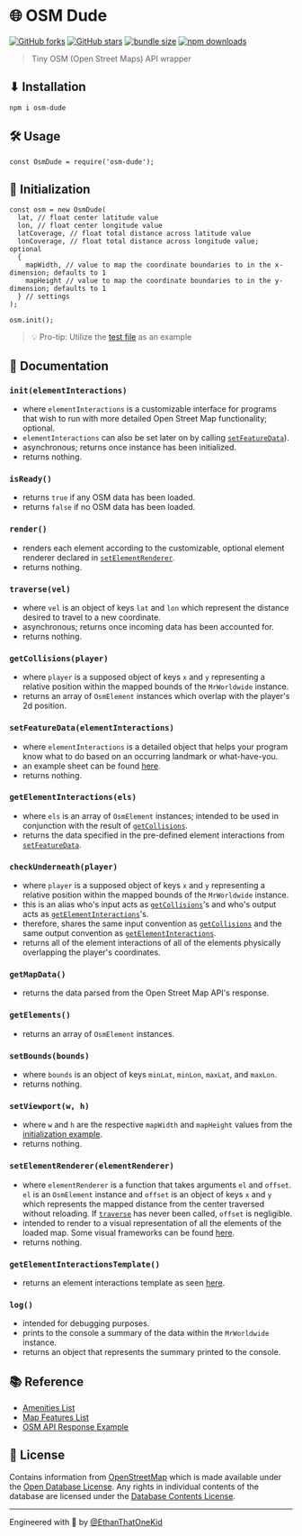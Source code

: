 # 🌐 OSM Dude

[![GitHub forks](https://img.shields.io/github/forks/EthanThatOneKid/osm-dude.svg?style=social&label=Fork)](https://github.com/EthanThatOneKid/osm-dude/fork)
[![GitHub stars](https://img.shields.io/github/forks/EthanThatOneKid/osm-dude.svg?style=social&label=Star)][github]
[![bundle size](https://img.shields.io/bundlephobia/min/osm-dude.svg)][npmpkg]
[![npm downloads](https://img.shields.io/npm/dt/osm-dude.svg)][npmpkg]

> Tiny OSM (Open Street Maps) API wrapper

## ⬇ Installation
`npm i osm-dude`

## 🛠 Usage
`const OsmDude = require('osm-dude');`

## 🌟 Initialization
```
const osm = new OsmDude(
  lat, // float center latitude value
  lon, // float center longitude value
  latCoverage, // float total distance across latitude value
  lonCoverage, // float total distance across longitude value; optional
  {
    mapWidth, // value to map the coordinate boundaries to in the x-dimension; defaults to 1
    mapHeight // value to map the coordinate boundaries to in the y-dimension; defaults to 1
  } // settings
);

osm.init();
```
> 💡 Pro-tip: Utilize the [test file](tests/test.js) as an example

## 📃 Documentation
### `init(elementInteractions)`
* where `elementInteractions` is a customizable interface for programs that wish to run with more detailed Open Street Map functionality; optional.
* `elementInteractions` can also be set later on by calling [`setFeatureData`](#setfeaturedataelementinteractions)).
* asynchronous; returns once instance has been initialized.
* returns nothing.
### `isReady()`
* returns `true` if any OSM data has been loaded.
* returns `false` if no OSM data has been loaded.
### `render()`
* renders each element according to the customizable, optional element renderer declared in [`setElementRenderer`](#setelementrendererelementrenderer).
* returns nothing.
### `traverse(vel)`
* where `vel` is an object of keys `lat` and `lon` which represent the distance desired to travel to a new coordinate.
* asynchronous; returns once incoming data has been accounted for.
* returns nothing.
### `getCollisions(player)`
* where `player` is a supposed object of keys `x` and `y` representing a relative position within the mapped bounds of the `MrWorldwide` instance.
* returns an array of `OsmElement` instances which overlap with the player's 2d position.
### `setFeatureData(elementInteractions)`
* where `elementInteractions` is a detailed object that helps your program know what to do based on an occurring landmark or what-have-you.
* an example sheet can be found [here](lib/elementInteractionsTemplate.js).
* returns nothing.
### `getElementInteractions(els)`
* where `els` is an array of `OsmElement` instances; intended to be used in conjunction with the result of [`getCollisions`](#getcollisionsplayer).
* returns the data specified in the pre-defined element interactions from [`setFeatureData`](#setfeaturedataelementinteractions).
### `checkUnderneath(player)`
* where `player` is a supposed object of keys `x` and `y` representing a relative position within the mapped bounds of the `MrWorldwide` instance.
* this is an alias who's input acts as [`getCollisions`](#getcollisionsplayer)'s and who's output acts as [`getElementInteractions`](#getelementinteractionsels)'s.
* therefore, shares the same input convention as [`getCollisions`](#getcollisionsplayer) and the same output convention as [`getElementInteractions`](#getelementinteractionsels).
* returns all of the element interactions of all of the elements physically overlapping the player's coordinates.
### `getMapData()`
* returns the data parsed from the Open Street Map API's response.
### `getElements()`
* returns an array of `OsmElement` instances.
### `setBounds(bounds)`
* where `bounds` is an object of keys `minLat`, `minLon`, `maxLat`, and `maxLon`.
* returns nothing.
### `setViewport(w, h)`
* where `w` and `h` are the respective `mapWidth` and `mapHeight` values from the [initialization example](#-initialization).
* returns nothing.
### `setElementRenderer(elementRenderer)`
* where `elementRenderer` is a function that takes arguments `el` and `offset`. `el` is an `OsmElement` instance and `offset` is an object of keys `x` and `y` which represents the mapped distance from the center traversed without reloading. If [`traverse`](#traversevel) has never been called, `offset` is negligible.
* intended to render to a visual representation of all the elements of the loaded map. Some visual frameworks can be found [here](https://github.com/EthanThatOneKid/links#-visual).
* returns nothing.
### `getElementInteractionsTemplate()`
* returns an element interactions template as seen [here](lib/elementInteractionsTemplate.js).
### `log()`
* intended for debugging purposes.
* prints to the console a summary of the data within the `MrWorldwide` instance.
* returns an object that represents the summary printed to the console.

## 📚 Reference
* [Amenities List](https://wiki.openstreetmap.org/wiki/Key:amenity)
* [Map Features List](https://wiki.openstreetmap.org/wiki/Map_Features)
* [OSM API Response Example](https://api.openstreetmap.org/api/0.6/map?bbox=11.54,48.14,11.543,48.145)

## 📜 License
Contains information from [OpenStreetMap](https://www.openstreetmap.org/) which is made available under the [Open Database License](http://opendatacommons.org/licenses/odbl/1.0/). Any rights in individual contents of the database are licensed under the [Database Contents License](http://opendatacommons.org/licenses/dbcl/1.0/).

---

Engineered with 💖 by [@EthanThatOneKid](https://github.com/EthanThatOneKid)

[npmpkg]: https://www.npmjs.com/package/osm-dude
[github]: https://github.com/EthanThatOneKid/osm-dude
